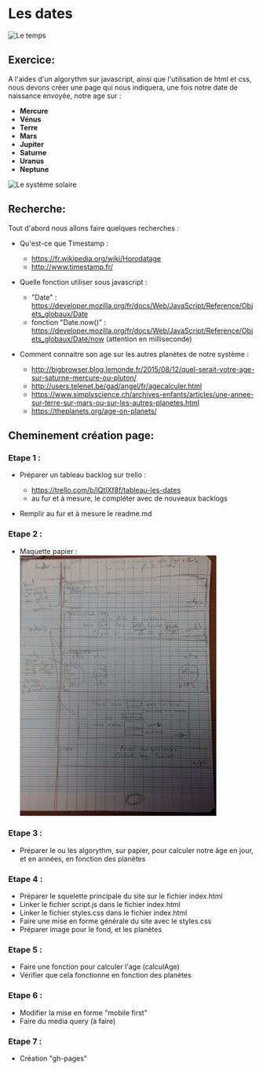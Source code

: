 # Les dates  

![Le temps](https://i2.wp.com/guillemant.net/images/physique_et_temps.jpg)

## Exercice:  

A l'aides d'un algorythm sur javascript, ainsi que l'utilisation de html et css, nous devons créer une page qui nous indiquera, une fois notre date de naissance envoyée, notre age sur :  
- **Mercure**
- **Vénus**
- **Terre**
- **Mars**
- **Jupiter**
- **Saturne**
- **Uranus**
- **Neptune**

![Le système solaire](https://static.education.francetv.fr/images/1680x221/1554905014/le-systeme-solaire-2.jpg)


## Recherche:  

Tout d'abord nous allons faire quelques recherches :
- Qu'est-ce que Timestamp :  
  - https://fr.wikipedia.org/wiki/Horodatage
  - http://www.timestamp.fr/
  
- Quelle fonction utiliser sous javascript : 
  - "Date" : https://developer.mozilla.org/fr/docs/Web/JavaScript/Reference/Objets_globaux/Date  
  - fonction "Date.now()" : https://developer.mozilla.org/fr/docs/Web/JavaScript/Reference/Objets_globaux/Date/now (attention en milliseconde)

- Comment connaitre son age sur les autres planètes de notre système : 
  - http://bigbrowser.blog.lemonde.fr/2015/08/12/quel-serait-votre-age-sur-saturne-mercure-ou-pluton/ 
  - http://users.telenet.be/gad/angel/fr/agecalculer.html
  - https://www.simplyscience.ch/archives-enfants/articles/une-annee-sur-terre-sur-mars-ou-sur-les-autres-planetes.html
  - https://theplanets.org/age-on-planets/

## Cheminement création page: 

### Etape 1 :  

- Préparer un tableau backlog sur trello :  
  - https://trello.com/b/lQtlXf8f/tableau-les-dates
  - au fur et à mesure, le compléter avec de nouveaux backlogs

- Remplir au fur et à mesure le readme.md

### Etape 2 :  

- Maquette papier :  
![maquette](assets/img/maquette.jpg)

### Etape 3 :  

- Préparer le ou les algorythm, sur papier, pour calculer notre âge en jour, et en années, en fonction des planètes

### Etape 4 :  

- Préparer le squelette principale du site sur le fichier index.html
- Linker le fichier script.js dans le fichier index.html
- Linker le fichier styles.css dans le fichier index.html
- Faire une mise en forme générale du site avec le styles.css
- Préparer image pour le fond, et les planètes

### Etape 5 :  

- Faire une fonction pour calculer l'age (calculAge)
- Vérifier que cela fonctionne en fonction des planètes

### Etape 6 :  

- Modifier la mise en forme "mobile first"
- Faire du media query (à faire)

### Etape 7 :  

- Création "gh-pages"



  
  
